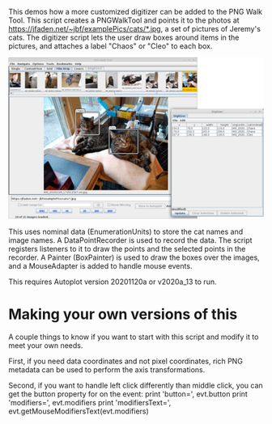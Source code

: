 This demos how a more customized digitizer can be added to the PNG Walk Tool.
This script creates a PNGWalkTool and points it to the photos at
https://jfaden.net/~jbf/examplePics/cats/*.jpg, a set of pictures of Jeremy's
cats.  The digitizer script lets the user draw boxes around items in the 
pictures, and attaches a label "Chaos" or "Cleo" to each box.  

<img src='20201120_153056.png' width=600>

This uses nominal data (EnumerationUnits) to store the cat names and image names.
A DataPointRecorder is used to record the data.  The script registers listeners to
it to draw the points and the selected points in the recorder.  A Painter 
(BoxPainter) is used to draw the boxes over the images, and a MouseAdapter is
added to handle mouse events.

This requires Autoplot version 20201120a or v2020a_13 to run.

# Making your own versions of this
A couple things to know if you want to start with this script and modify it to meet 
your own needs.  

First, if you need data coordinates and not pixel coordinates, rich PNG 
metadata can be used to perform the axis transformations.

Second, if you want to handle left click differently than middle click, you can
get the button property for on the event:
    print 'button=', evt.button
    print 'modifiers=', evt.modifiers
    print 'modifiersText=', evt.getMouseModifiersText(evt.modifiers)
